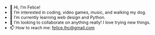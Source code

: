 - 👋 Hi, I’m Felice!
- 👀 I’m interested in coding, video games, music, and walking my dog. 
- 🌱 I’m currently learning web design and Python.
- 💞️ I’m looking to collaborate on anything really! I love trying new things.
- 📫 How to reach me: felice.lhc@gmail.com

<!---
felicelhc/felicelhc is a ✨ special ✨ repository because its `README.md` (this file) appears on your GitHub profile.
You can click the Preview link to take a look at your changes.
--->
